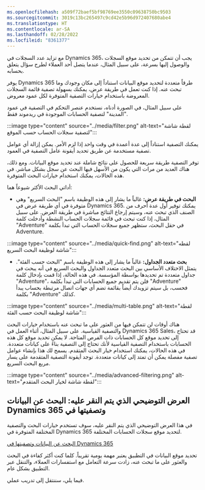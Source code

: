 ```yaml
---
ms.openlocfilehash: a509f72baef5bf98769ee3550c09638750bc9503
ms.sourcegitcommit: 3019c13bc265497c9cd42e5b96d972407680abe4
ms.translationtype: HT
ms.contentlocale: ar-SA
ms.lasthandoff: 02/28/2022
ms.locfileid: "8361377"
---
```

مع تزايد عدد السجلات في Dynamics 365، يجب أن تتمكن من تحديد موقع السجلات والوصول إليها بسرعة، على سبيل المثال، عندما يتصل أحد العملاء لطرح سؤال يتعلق بحسابه. 

يوفر Dynamics 365 طرقاً متعددة لتحديد موقع البيانات استناداً إلى مكان وجودك وما تبحث عنه. إذا كنت تعمل في طريقة عرض، يمكنك بسهولة تصفية قائمة السجلات المعروضة باستخدام خيارات التصفية المتوفرة لكل عمود معروض. 

على سبيل المثال، في الصورة أدناه، نستخدم عنصر التحكم في التصفية في عمود "المدينة" لتصفية الحسابات الموجودة في ريدموند فقط. 

:::image type="content" source="../media/filter.png" alt-text="لقطة شاشة لتصفية سجلات الحساب حسب الموقع"::: 

يمكنك التصفية استناداً إلى عدة أعمدة في وقت واحد إذا لزم الأمر. يمكن إزالة أي عوامل تصفية مستخدمة عن طريق تحديد أيقونة عامل التصفية في العمود. 

توفر التصفية طريقة سريعة للحصول على نتائج شاملة عند تحديد موقع البيانات. ومع ذلك، هناك العديد من مرات التي يكون من الأسهل فيها البحث عن سجل بشكل مباشر. في هذه الحالات، يمكنك استخدام خيارات البحث المتوفرة. 

أداتي البحث الأكثر شيوعاً هما: 

- **البحث في طريقة عرض:** غالباً ما يشار إلى هذه الوظيفة باسم "البحث السريع" وهي متوفرة في أي طريقة عرض في Dynamics 365. يمكنك توفير أول عدة أحرف من الصنف الذي تبحث عنه، وسيتم إرجاع النتائج مباشرة في طريقة العرض. على سبيل المثال، إذا كنت تبحث في قائمة سجلات الحساب النشطة وأدخلت كلمة "Adventure" في حقل البحث، ستظهر جميع سجلات الحساب التي تبدأ بكلمة Adventure. 

:::image type="content" source="../media/quick-find.png" alt-text="لقطه شاشة لوظيفة البحث السريع"::: 

- **بحث متعدد الجداول:** غالباً ما يشار إلى هذه الوظيفة باسم "البحث حسب الفئة". يتمثل الاختلاف الأساسي بين البحث متعدد الجداول والبحث السريع في أنه يبحث في جداول متعددة تم تحديدها بواسطة المؤسسة. في هذه الحالة، إذا قمت بإدخال كلمة "Adventure"، فلن يتم تقديم جميع الحسابات التي تبدأ بكلمة "Adventure" فحسب، بل سيتم تزويدك أيضاً بقائمة تضم أي جهات اتصال مرتبطة بحساب يبدأ بكلمة "Adventure" كذلك. 

:::image type="content" source="../media/multi-table.png" alt-text="لقطة شاشة لوظيفة البحث حسب الفئة"::: 

هناك أوقات لن تتمكن فيها من العثور على ما تبحث عنه باستخدام خيارات البحث والتصفية القياسية. على سبيل المثال، أثناء العمل في Dynamics 365 Sales، قد تحتاج إلى تحديد موقع كل الحسابات ذات الفرص المتاحة. لا يمكن تحديد موقع كل هذه الحسابات باستخدام التصفية القياسية لأنك تحتاج إلى التصفية بناءً على كيانات متعددة. في هذه الحالات، يمكنك استخدام خيار البحث المتقدم. يسمح لك هذا بإنشاء عوامل تصفية مفصلة يمكن أن تمتد إلى كيانات متعددة. توجد أيقونة التصفية المتقدمة على يسار مربع البحث السريع. 

:::image type="content" source="../media/advanced-filtering.png" alt-text="لقطة شاشة لخيار البحث المتقدم"::: 

## <a name="click-through-demo-search-for-and-filter-data-in-dynamics-365"></a>‏‫العرض التوضيحي الذي يتم النقر عليه: البحث عن البيانات وتصفيتها في Dynamics 365


في هذا العرض التوضيحي الذي يتم النقر عليه، سوف تستخدم خيارات البحث والتصفية المختلفة المتوفرة في Dynamics 365 لتحديد موقع سجلات الحسابات المختلفة. 

[البحث عن البيانات وتصفيتها في Dynamics 365](https://edxinteractivepage.blob.core.windows.net/edxpages/mb-910/version2/M1-Search-and-Filter/index.html)

تحديد موقع البيانات في التطبيق يعتبر مهمة يومية تقريباً. كلما كنت أكثر كفاءة في البحث والعثور على ما تبحث عنه، زادت سرعة التعامل مع استفسارات العملاء، والتنقل عبر التطبيق بشكل عام. 

فيما يلي، سننتقل إلى تدريب عملي.

 